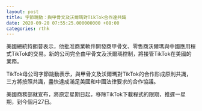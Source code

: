 ```yaml
---
layout: post
title: 字節跳動︰與甲骨文及沃爾瑪對TikTok合作達共識
date: 2020-09-20 07:55:25.000000000 +08:00
categories: rthk
---
```


美國總統特朗普表示，他批准商業軟件開發商甲骨文、零售商沃爾瑪與中國應用程式TikTok的交易。新的公司完全由甲骨文及沃爾瑪控制，將接管TikTok在美國的業務。

TikTok母公司字節跳動表示，與甲骨文及沃爾瑪對TikTok的合作形成原則共識，三方將按照共識，盡快達成滿足美國和中國法律要求的合作協議。

美國商務部就宣布，將原定星期日起，移除TikTok下載程式的限期，推遲一星期，到今個月27日。
